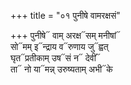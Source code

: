 +++
title = "०१ पुनीषे वामरक्षसं"

+++
पुनीषे᳓ वाम् अरक्ष᳓सम् मनीषां᳓  
सो᳓मम् इ᳓न्द्राय व᳓रुणाय जु᳓ह्वत्  
घृत᳓प्रतीकाम् उष᳓सं न᳓ देवीं᳓  
ता᳓ नो या᳓मन्न् उरुष्यताम् अभी᳓के